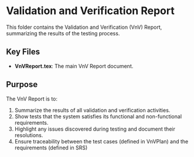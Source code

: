 # Validation and Verification Report

This folder contains the Validation and Verification (VnV) Report, summarizing the results of the testing process.

## Key Files
- **VnVReport.tex**: The main VnV Report document.

## Purpose
The VnV Report is to:
1. Summarize the results of all validation and verification activities.
2. Show tests that the system satisfies its functional and non-functional requirements.
3. Highlight any issues discovered during testing and document their resolutions.
4. Ensure traceability between the test cases (defined in VnVPlan) and the requirements (defined in  SRS)